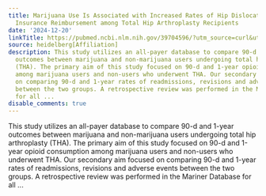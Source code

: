 ```yaml
---
title: Marijuana Use Is Associated with Increased Rates of Hip Dislocation and Lower
  Insurance Reimbursement among Total Hip Arthroplasty Recipients
date: '2024-12-20'
linkTitle: https://pubmed.ncbi.nlm.nih.gov/39704596/?utm_source=curl&utm_medium=rss&utm_campaign=pubmed-2&utm_content=1FakS-2QOkCT8HsMOQP1bCRQ4YzyumYOmxmF0moLsQ3dFB1E9V&fc=20220326224207&ff=20241221170703&v=2.18.0.post9+e462414
source: heidelberg[Affiliation]
description: This study utilizes an all-payer database to compare 90-d and 1-year
  outcomes between marijuana and non-marijuana users undergoing total hip arthroplasty
  (THA). The primary aim of this study focused on 90-d and 1-year opioid consumption
  among marijuana users and non-users who underwent THA. Our secondary aim focused
  on comparing 90-d and 1-year rates of readmissions, revisions and adverse events
  between the two groups. A retrospective review was performed in the Mariner Database
  for all ...
disable_comments: true
---
```

This study utilizes an all-payer database to compare 90-d and 1-year outcomes between marijuana and non-marijuana users undergoing total hip arthroplasty (THA). The primary aim of this study focused on 90-d and 1-year opioid consumption among marijuana users and non-users who underwent THA. Our secondary aim focused on comparing 90-d and 1-year rates of readmissions, revisions and adverse events between the two groups. A retrospective review was performed in the Mariner Database for all ...